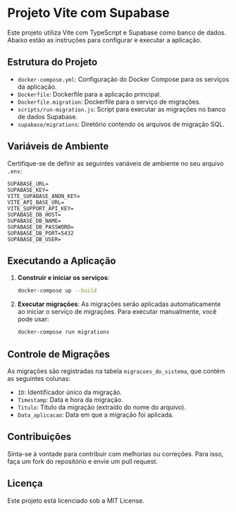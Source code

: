 # Projeto Vite com Supabase

Este projeto utiliza Vite com TypeScript e Supabase como banco de dados. Abaixo estão as instruções para configurar e executar a aplicação.

## Estrutura do Projeto

- `docker-compose.yml`: Configuração do Docker Compose para os serviços da aplicação.
- `Dockerfile`: Dockerfile para a aplicação principal.
- `Dockerfile.migration`: Dockerfile para o serviço de migrações.
- `scripts/run-migration.js`: Script para executar as migrações no banco de dados Supabase.
- `supabase/migrations`: Diretório contendo os arquivos de migração SQL.

## Variáveis de Ambiente

Certifique-se de definir as seguintes variáveis de ambiente no seu arquivo `.env`:

```
SUPABASE_URL=
SUPABASE_KEY=
VITE_SUPABASE_ANON_KEY=
VITE_API_BASE_URL=
VITE_SUPPORT_API_KEY=
SUPABASE_DB_HOST=
SUPABASE_DB_NAME=
SUPABASE_DB_PASSWORD=
SUPABASE_DB_PORT=5432
SUPABASE_DB_USER=
```

## Executando a Aplicação

1. **Construir e iniciar os serviços**:
   ```bash
   docker-compose up --build
   ```

2. **Executar migrações**:
   As migrações serão aplicadas automaticamente ao iniciar o serviço de migrações. Para executar manualmente, você pode usar:
   ```bash
   docker-compose run migrations
   ```

## Controle de Migrações

As migrações são registradas na tabela `migracoes_do_sistema`, que contém as seguintes colunas:

- `ID`: Identificador único da migração.
- `Timestamp`: Data e hora da migração.
- `Titulo`: Título da migração (extraído do nome do arquivo).
- `Data_aplicacao`: Data em que a migração foi aplicada.

## Contribuições

Sinta-se à vontade para contribuir com melhorias ou correções. Para isso, faça um fork do repositório e envie um pull request.

## Licença

Este projeto está licenciado sob a MIT License.
